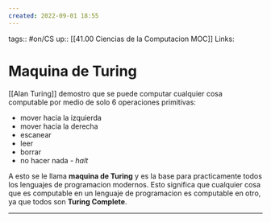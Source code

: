 ```yaml
---
created: 2022-09-01 18:55
---
```

tags:: #on/CS
up:: [[41.00 Ciencias de la Computacion MOC]]
Links: 
# Maquina de Turing
[[Alan Turing]] demostro que se puede computar cualquier cosa computable por medio de solo 6 operaciones primitivas: 
- mover hacia la izquierda
- mover hacia la derecha
- escanear
- leer
- borrar
- no hacer nada - *halt*

A esto se le llama **maquina de Turing** y es la base para practicamente todos los lenguajes de programacion modernos. Esto significa que cualquier cosa que es computable en un lenguaje de programacion es computable en otro, ya que todos son **Turing Complete**.
___
